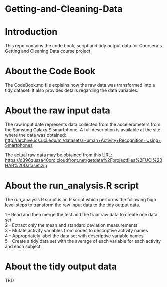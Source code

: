 # Getting-and-Cleaning-Data

# Introduction

This repo contains the code book, script and tidy output data for Coursera's Getting and Cleaning Data course project

# About the Code Book

The CodeBook.md file explains how the raw data was transformed into a tidy dataset. It also provides details regarding the data variables.

# About the raw input data

The raw input date represents data collected from the accelerometers from the Samsung Galaxy S smartphone. A full description is available at the site where the data was obtained: http://archive.ics.uci.edu/ml/datasets/Human+Activity+Recognition+Using+Smartphones 

The actual raw data may be obtained from this URL: https://d396qusza40orc.cloudfront.net/getdata%2Fprojectfiles%2FUCI%20HAR%20Dataset.zip 

# About the run_analysis.R script

The run_analysis.R script is an R script which performs the following high level steps to transform the raw input data to the tidy output data.

1 - Read and then merge the test and the train raw data to create one data set<br>
2 - Extract only the mean and standard deviation measurements<br>
3 - Mutate activity variables from codes to descriptive activity names<br>
4 - Appropriately label the data set with descriptive variable names<br>
5 - Create a tidy data set with the average of each variable for each activity and each subject

# About the tidy output data

TBD
